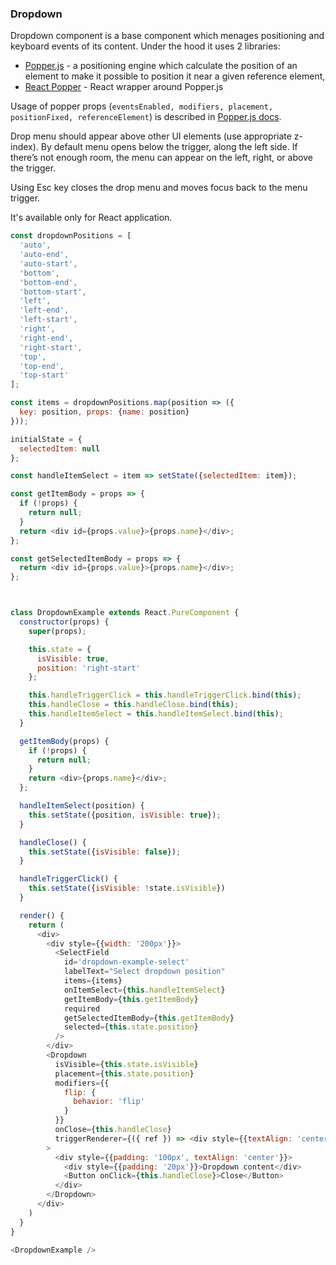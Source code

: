 <h3>Dropdown</h3>

Dropdown component is a base component which menages positioning and keyboard events of its content. Under the hood it uses 2 libraries: 
- [Popper.js](https://popper.js.org) - a positioning engine which calculate the position of an element to make it possible to position it near a given reference element,
- [React Popper](https://github.com/FezVrasta/react-popper) - React wrapper around Popper.js

Usage of popper props (`eventsEnabled, modifiers, placement, positionFixed, referenceElement`) is described in [Popper.js docs](https://popper.js.org/popper-documentation.html).

Drop menu should appear above other UI elements (use appropriate z-index). 
By default menu opens below the trigger, along the left side. If there’s not enough room, the menu can appear on the left, right, or above the trigger.

Using Esc key closes the drop menu and moves focus back to the menu trigger.

It's available only for React application.

```js
const dropdownPositions = [
  'auto',
  'auto-end',
  'auto-start',
  'bottom',
  'bottom-end',
  'bottom-start',
  'left',
  'left-end',
  'left-start',
  'right',
  'right-end',
  'right-start',
  'top',
  'top-end',
  'top-start'
];

const items = dropdownPositions.map(position => ({
  key: position, props: {name: position}
}));

initialState = {
  selectedItem: null
};

const handleItemSelect = item => setState({selectedItem: item});

const getItemBody = props => {
  if (!props) {
    return null;
  }
  return <div id={props.value}>{props.name}</div>;
};

const getSelectedItemBody = props => {
  return <div id={props.value}>{props.name}</div>;
};



class DropdownExample extends React.PureComponent {
  constructor(props) {
    super(props);

    this.state = {
      isVisible: true,
      position: 'right-start'
    };

    this.handleTriggerClick = this.handleTriggerClick.bind(this);
    this.handleClose = this.handleClose.bind(this);
    this.handleItemSelect = this.handleItemSelect.bind(this);
  }

  getItemBody(props) {
    if (!props) {
      return null;
    }
    return <div>{props.name}</div>;
  };

  handleItemSelect(position) {
    this.setState({position, isVisible: true});
  }

  handleClose() {
    this.setState({isVisible: false});
  }

  handleTriggerClick() {
    this.setState({isVisible: !state.isVisible})
  }

  render() {
    return (
      <div>
        <div style={{width: '200px'}}>
          <SelectField
            id='dropdown-example-select'
            labelText="Select dropdown position"
            items={items}
            onItemSelect={this.handleItemSelect}
            getItemBody={this.getItemBody}
            required
            getSelectedItemBody={this.getItemBody}
            selected={this.state.position}
          />
        </div>
        <Dropdown
          isVisible={this.state.isVisible}
          placement={this.state.position}
          modifiers={{
            flip: {
              behavior: 'flip'
            }
          }}
          onClose={this.handleClose}
          triggerRenderer={({ ref }) => <div style={{textAlign: 'center', margin: ' 200px auto'}}><Button onClick={this.handleTriggerClick} ref={ref}>Toggle dropdown</Button></div>}
        >
          <div style={{padding: '100px', textAlign: 'center'}}>
            <div style={{padding: '20px'}}>Dropdown content</div>
            <Button onClick={this.handleClose}>Close</Button>
          </div>
        </Dropdown>
      </div>
    )
  }
}

<DropdownExample />
```
